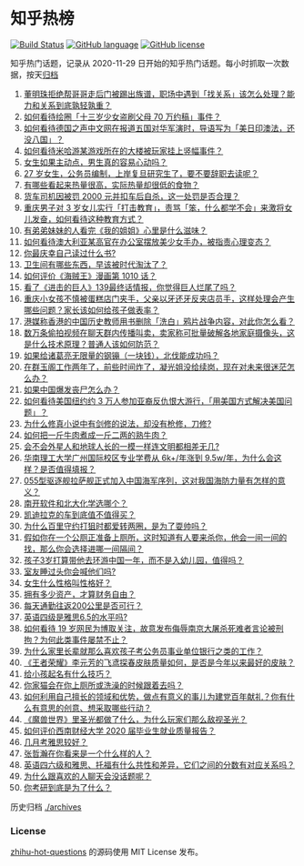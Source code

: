 # 知乎热榜
[![Build Status](https://github.com/ToWeLong/zhihu-hot-questions/workflows/CI/badge.svg)](https://github.com/ToWeLong/zhihu-hot-questions/actions)
[![GitHub language](https://img.shields.io/badge/language-golang-orange.svg)](https://golang.org/)
[![GitHub license](https://img.shields.io/github/license/ToWeLong/zhihu-hot-questions)](https://github.com/ToWeLong/zhihu-hot-questions/blob/main/LICENSE)

知乎热门话题，记录从 2020-11-29 日开始的知乎热门话题。每小时抓取一次数据，按天[归档](./archives)

<!-- BEGIN -->

1. [董明珠拒绝帮哥哥走后门被踢出族谱，职场中遇到「找关系」该怎么处理？能力和关系到底孰轻孰重？](https://www.zhihu.com/question/453194708)
1. [如何看待绘圈「十三岁少女盗刷父母 70 万约稿」事件？](https://www.zhihu.com/question/453088571)
1. [如何看待德国之声中文网在报道五国对华军演时，导语写为「美日印澳法，还没八国」？](https://www.zhihu.com/question/453319499)
1. [如何看待米哈游某游戏所在的大楼被玩家挂上竖幅事件？](https://www.zhihu.com/question/453199595)
1. [女生如果主动点，男生真的容易心动吗？](https://www.zhihu.com/question/367625901)
1. [27 岁女生，公务员编制，上岸复旦研究生了，要不要辞职去读呢？](https://www.zhihu.com/question/453139433)
1. [有哪些看起来热量很高，实际热量却很低的食物？](https://www.zhihu.com/question/359675190)
1. [货车司机因被罚 2000 元并扣车后自杀，这一处罚是否合理？](https://www.zhihu.com/question/453284879)
1. [重庆男子对 3 岁女儿实行「打击教育」，责骂「笨，什么都学不会」来激将女儿发奋，如何看待这种教育方式？](https://www.zhihu.com/question/453152675)
1. [有弟弟妹妹的人看完《我的姐姐》心里是什么滋味？](https://www.zhihu.com/question/452958902)
1. [如何看待澳大利亚某高官在办公室摆放美少女手办，被指责心理变态？](https://www.zhihu.com/question/452562124)
1. [你最庆幸自己读过什么书?](https://www.zhihu.com/question/62306995)
1. [卫生间有哪些东西，早该被时代淘汰了？](https://www.zhihu.com/question/452643897)
1. [如何评价《海贼王》漫画第 1010 话？](https://www.zhihu.com/question/453250208)
1. [看了《进击的巨人》139最终话情报，你觉得巨人烂尾了吗？](https://www.zhihu.com/question/453253780)
1. [重庆小女孩不慎被蛋糕店门夹手，父亲以牙还牙反夹店员手，这样处理会产生哪些问题？家长该如何给孩子做表率？](https://www.zhihu.com/question/453315747)
1. [港媒称香港的中国历史教师用书删除「洗白」鸦片战争内容，对此你怎么看？](https://www.zhihu.com/question/453248241)
1. [数万条偷拍视频在聊天群内传播叫卖，卖家称可批量破解各地家庭摄像头，这是什么技术原理？普通人该如何防范？](https://www.zhihu.com/question/452005650)
1. [如果给诸葛亮无限量的钢镚（一块钱），北伐能成功吗？](https://www.zhihu.com/question/453298804)
1. [在群玉阁工作两年了，前些时间炸了，凝光姐没给续岗，现在对未来很迷茫怎么办？](https://www.zhihu.com/question/452693012)
1. [如果中国爆发丧尸怎么办？](https://www.zhihu.com/question/313030180)
1. [如何看待美国纽约约 3 万人参加亚裔反仇恨大游行，「用美国方式解决美国问题」？](https://www.zhihu.com/question/453016267)
1. [为什么修真小说中有剑修的说法，却没有枪修，刀修?](https://www.zhihu.com/question/430357241)
1. [如何把一斤牛肉煮成一斤二两的熟牛肉？](https://www.zhihu.com/question/450218085)
1. [会不会外星人和地球人长的一模一样连文明都相差无几?](https://www.zhihu.com/question/415377752)
1. [华南理工大学广州国际校区专业学费从 6k+/年涨到 9.5w/年，为什么会这样？是否值得填报？](https://www.zhihu.com/question/453133462)
1. [055型驱逐舰拉萨舰正式加入中国海军序列，这对我国海防力量有怎样的意义？](https://www.zhihu.com/question/451198247)
1. [南开软件和北大化学选哪个？](https://www.zhihu.com/question/452819583)
1. [凯迪拉克的车到底值不值得买？](https://www.zhihu.com/question/317787638)
1. [为什么百里守约打狙时都爱转两圈，是为了耍帅吗？](https://www.zhihu.com/question/452334024)
1. [假如你在一个公厕正准备上厕所，这时知道有人要来杀你，他会一间一间的找，那么你会选择进哪一间隔间？](https://www.zhihu.com/question/385918375)
1. [孩子3岁打算带他去环游中国一年，而不是入幼儿园，值得吗？](https://www.zhihu.com/question/338107055)
1. [室友睡过头你会喊他们吗?](https://www.zhihu.com/question/358502119)
1. [女生什么性格叫性格好？](https://www.zhihu.com/question/427337249)
1. [拥有多少资产，才算财务自由？](https://www.zhihu.com/question/443106237)
1. [每天通勤往返200公里是否可行？](https://www.zhihu.com/question/449689630)
1. [英语四级是雅思6.5的水平吗?](https://www.zhihu.com/question/21700502)
1. [如何看待 19 岁网民为博取关注，故意发布侮辱南京大屠杀死难者言论被刑拘？为何此类事件屡禁不止？](https://www.zhihu.com/question/453232743)
1. [为什么家里长辈就那么喜欢孩子考公务员事业单位银行之类的工作？](https://www.zhihu.com/question/29661295)
1. [《王者荣耀》李元芳的飞鸢探春皮肤质量如何，是否是今年以来最好的皮肤？](https://www.zhihu.com/question/452502462)
1. [给小孩起名有什么技巧？](https://www.zhihu.com/question/21324309)
1. [你家猫会在你上厕所或洗澡的时候跟着去吗？](https://www.zhihu.com/question/450692281)
1. [如何利用自己擅长的领域和优势，做点有意义的事儿为建党百年献礼？你有什么有意思的创意、想采取哪些行动？](https://www.zhihu.com/question/452194725)
1. [《魔兽世界》里圣光都做了什么，为什么玩家们那么敌视圣光？](https://www.zhihu.com/question/452811436)
1. [如何评价西南财经大学 2020 届毕业生就业质量报告？](https://www.zhihu.com/question/437422218)
1. [几月考雅思较好？](https://www.zhihu.com/question/343303053)
1. [张哲瀚在你看来是一个什么样的人？](https://www.zhihu.com/question/452636694)
1. [英语四六级和雅思、托福有什么共性和差异，它们之间的分数有对应关系吗？](https://www.zhihu.com/question/361032785)
1. [为什么跟喜欢的人聊天会没话题呢？](https://www.zhihu.com/question/434608125)
1. [你考研到底是为了什么？](https://www.zhihu.com/question/306858011)

<!-- END -->

历史归档 [./archives](./archives)


### License
[zhihu-hot-questions](https://github.com/towelong/zhihu-hot-questions) 的源码使用 MIT License 发布。